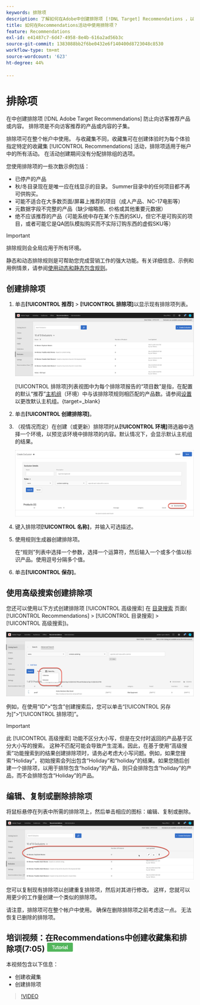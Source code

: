 ```yaml
---
keywords: 排除项
description: 了解如何在Adobe中创建排除项 [!DNL Target] Recommendations ，以防止向访客推荐产品或内容。
title: 如何在Recommendations活动中使用排除项？
feature: Recommendations
exl-id: e41487c7-6d47-4958-8e4b-616a2ad56b3c
source-git-commit: 1383088bb2f6be0432e6f140400d8723048c8530
workflow-type: tm+mt
source-wordcount: '623'
ht-degree: 44%

---
```


# 排除项

在中创建排除项 [!DNL Adobe Target Recommendations] 防止向访客推荐产品或内容。 排除项是不向访客推荐的产品或内容的子集。

排除项可在整个帐户中使用。 与收藏集不同，收藏集可在创建体验时为每个体验指定特定的收藏集 [!UICONTROL Recommendations] 活动，排除项适用于帐户中的所有活动。 在活动创建期间没有分配排除组的选项。

您使用排除项的一些次数示例包括：

* 已停产的产品
* 秋/冬目录现在是唯一应在线显示的目录。 Summer目录中的任何项目都不再可供购买。
* 可能不适合在大多数页面/屏幕上推荐的项目（成人产品、NC-17电影等）
* 元数据字段不完整的产品（缺少缩略图、价格或其他重要元数据）
* 绝不应该推荐的产品（可能系统中存在某个东西的SKU，但它不是可购买的项目，或者可能它是QA团队模拟购买而不实际订购东西的虚假SKU等）

>[!IMPORTANT]
>
>排除规则会全局应用于所有环境。
>
>静态和动态排除规则是可帮助您完成营销工作的强大功能。有关详细信息、示例和用例情景，请参阅[使用动态和静态包含规则](/help/main/c-recommendations/c-algorithms/use-dynamic-and-static-inclusion-rules.md#concept_4CB5C0FA705D4E449BD0B37B3D987F9F)。

## 创建排除项

1. 单击&#x200B;**[!UICONTROL 推荐]** > **[!UICONTROL 排除项]**&#x200B;以显示现有排除项列表。

   ![exclusions_list图像](assets/exclusions_list.png)

   [!UICONTROL 排除项]列表视图中为每个排除项报告的“项目数”是指，在配置的默认“推荐”[主机组](/help/main/administrating-target/hosts.md)（环境）中与该排除项规则相匹配的产品数。请参阅[设置](https://experienceleague.corp.adobe.com/docs/target-dev/developer/recommendations.html)以更改默认主机组。{target=_blank}

1. 单击&#x200B;**[!UICONTROL 创建排除项]**。

1. （视情况而定）在创建（或更新）排除项时从&#x200B;**[!UICONTROL 环境]**&#x200B;筛选器中选择一个环境，以预览该环境中排除项的内容。默认情况下，会显示默认主机组的结果。

   ![创建排除项](/help/main/c-recommendations/c-products/assets/CreateExclusion.png)

1. 键入排除项&#x200B;**[!UICONTROL 名称]**，并输入可选描述。

1. 使用规则生成器创建排除项。

   在“规则”列表中选择一个参数，选择一个运算符，然后输入一个或多个值以标识产品。使用逗号分隔多个值。

1. 单击&#x200B;**[!UICONTROL 保存]**。

## 使用高级搜索创建排除项

您还可以使用以下方式创建排除项 [!UICONTROL 高级搜索] 在 [目录搜索](/help/main/c-recommendations/c-products/catalog-search.md#save-as) 页面( [!UICONTROL Recommendations] > [!UICONTROL 目录搜索] > [!UICONTROL 高级搜索])。

![“另存为”对话框](/help/main/c-recommendations/c-products/assets/save-as.png)

例如，在使用“ID”>“包含”创建搜索后，您可以单击“[!UICONTROL 另存为]”>“[!UICONTROL 排除项]”。

>[!IMPORTANT]
>
>此 [!UICONTROL 高级搜索] 功能不区分大小写，但是在交付时返回的产品基于区分大小写的搜索。 这种不匹配可能会导致产生混淆。因此，在基于使用“高级搜索”功能搜索到的结果创建排除项时，请务必考虑大小写问题。例如，如果您搜索“Holiday”，初始搜索会列出包含“Holiday”和“holiday”的结果。如果您随后创建一个排除项，以用于排除包含“holiday”的产品，则只会排除包含“holiday”的产品，而不会排除包含“Holiday”的产品。

## 编辑、复制或删除排除项

将鼠标悬停在列表中所需的排除项上，然后单击相应的图标：编辑、复制或删除。

![将鼠标悬停在排除项图标上](/help/main/c-recommendations/c-products/assets/hover-exclusions.png)

您可以复制现有排除项以创建重复排除项，然后对其进行修改。 这样，您就可以用更少的工作量创建一个类似的排除项。

请注意，排除项可在整个帐户中使用。 确保在删除排除项之前考虑这一点。 无法恢复已删除的排除项。

## 培训视频：在Recommendations中创建收藏集和排除项(7:05) ![教程徽章](/help/main/assets/tutorial.png)

本视频包含以下信息：

* 创建收藏集
* 创建排除项

>[!VIDEO](https://video.tv.adobe.com/v/27689)
